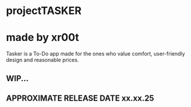 # projectTASKER
# made by xr00t

Tasker is a To-Do app made for the ones who value comfort, user-friendly design and reasonable prices. 

## WIP... 
## APPROXIMATE RELEASE DATE xx.xx.25
